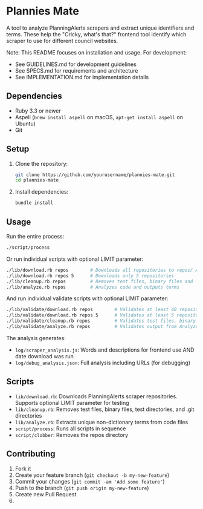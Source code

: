 # Plannies Mate

A tool to analyze PlanningAlerts scrapers and extract unique identifiers and terms. These help the "Cricky, what's
that?" frontend tool identify which scraper to use for different council websites.

Note: This README focuses on installation and usage. For development:
- See GUIDELINES.md for development guidelines
- See SPECS.md for requirements and architecture
- See IMPLEMENTATION.md for implementation details

## Dependencies

- Ruby 3.3 or newer
- Aspell (`brew install aspell` on macOS, `apt-get install aspell` on Ubuntu)
- Git

## Setup

1. Clone the repository:
   ```bash
   git clone https://github.com/yourusername/plannies-mate.git
   cd plannies-mate
   ```

2. Install dependencies:
   ```bash
   bundle install
   ```

## Usage

Run the entire process:

```bash
./script/process
```

Or run individual scripts with optional LIMIT parameter:

```bash
./lib/download.rb repos        # Downloads all repositories to repos/ AND updates status/download_run.json and status/descriptions.json
./lib/download.rb repos 5      # Downloads only 5 repositories
./lib/cleanup.rb repos         # Removes test files, binary files and .git directories
./lib/analyze.rb repos         # Analyzes code and outputs terms
```

And run individual validate scripts with optional LIMIT parameter:

```bash
./lib/validate/download.rb repos        # Validates at least 40 repositories where downloaded but less than 50
./lib/validate/download.rb repos 5      # Validates at least 5 repositories where downloaded and less than 50
./lib/validate/cleanup.rb repos         # Validates test files, binary files and .git directories are missing from repos
./lib/validate/analyze.rb repos         # Validates output from Analyzes in log/*
```

The analysis generates:

- `log/scraper_analysis.js`: Words and descriptions for frontend use AND date download was run
- `log/debug_analysis.json`: Full analysis including URLs (for debugging)

## Scripts

- `lib/download.rb`: Downloads PlanningAlerts scraper repositories. Supports optional LIMIT parameter for testing
- `lib/cleanup.rb`: Removes test files, binary files, test directories, and .git directories
- `lib/analyze.rb`: Extracts unique non-dictionary terms from code files
- `script/process`: Runs all scripts in sequence
- `script/clobber`: Removes the repos directory

## Contributing

1. Fork it
2. Create your feature branch (`git checkout -b my-new-feature`)
3. Commit your changes (`git commit -am 'Add some feature'`)
4. Push to the branch (`git push origin my-new-feature`)
5. Create new Pull Request
6. 
